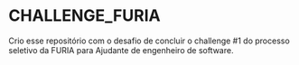 # CHALLENGE_FURIA
Crio esse repositório com o desafio de concluir o challenge #1 do processo seletivo da FURIA para Ajudante de engenheiro de software.
